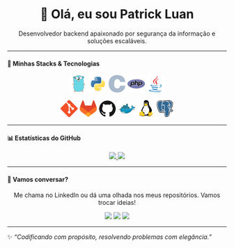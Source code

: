 <h1 align="center">👋 Olá, eu sou Patrick Luan</h1>

<p align="center">
  Desenvolvedor backend apaixonado por segurança da informação e soluções escaláveis.
</p>

---

#### 🚀 Minhas Stacks & Tecnologias

<p align="center">
  <img alt="Go" width="40" height="40" src="https://raw.githubusercontent.com/devicons/devicon/master/icons/go/go-original.svg" />
  <img alt="Python" width="40" height="40" src="https://raw.githubusercontent.com/devicons/devicon/master/icons/python/python-original.svg" />
  <img alt="C" width="40" height="40" src="https://raw.githubusercontent.com/devicons/devicon/master/icons/c/c-original.svg" />
  <img alt="PHP" width="40" height="40" src="https://raw.githubusercontent.com/devicons/devicon/master/icons/php/php-original.svg" />
  <img alt="Java" width="40" height="40" src="https://raw.githubusercontent.com/devicons/devicon/master/icons/java/java-original.svg" />
</p>

<p align="center">
  <img alt="Git" width="40" height="40" src="https://raw.githubusercontent.com/devicons/devicon/master/icons/git/git-original.svg" />
  <img alt="GitLab" width="40" height="40" src="https://raw.githubusercontent.com/devicons/devicon/master/icons/gitlab/gitlab-original.svg" />
  <img alt="GitHub" width="40" height="40" src="https://raw.githubusercontent.com/devicons/devicon/master/icons/github/github-original.svg" />
  <img alt="Docker" width="40" height="40" src="https://raw.githubusercontent.com/devicons/devicon/master/icons/docker/docker-original.svg" />
  <img alt="Linux" width="40" height="40" src="https://raw.githubusercontent.com/devicons/devicon/master/icons/linux/linux-original.svg" />
  <img alt="PostgreSQL" width="40" height="40" src="https://raw.githubusercontent.com/devicons/devicon/master/icons/postgresql/postgresql-original.svg" />
</p>

---

#### 📊 Estatísticas do GitHub

<div align="center">
  <a href="https://github.com/patrickluan298">
    <img
      height="160em"
      src="https://github-readme-stats.vercel.app/api?username=patrickluan298&show_icons=true&theme=dracula&include_all_commits=true&count_private=true&card_width=420"
    />
    <img
      height="160em"
      src="https://github-readme-stats.vercel.app/api/top-langs/?username=patrickluan298&layout=compact&langs_count=7&theme=dracula&card_width=420"
    />
  </a>
</div>

---

#### 💬 Vamos conversar?

<p align="center">
  Me chama no LinkedIn ou dá uma olhada nos meus repositórios. Vamos trocar ideias!  
</p>

<p align="center">
  <a href="mailto:patrickluan2908@gmail.com"><img src="https://img.shields.io/badge/Gmail-D14836?style=for-the-badge&logo=gmail&logoColor=white"/></a>
  <a href="https://www.linkedin.com/in/patrickluan298" target="_blank"><img src="https://img.shields.io/badge/LinkedIn-0077B5?style=for-the-badge&logo=linkedin&logoColor=white"/></a>
  <a href="https://discordapp.com/users/patrickluan#3029" target="_blank"><img src="https://img.shields.io/badge/Discord-7289DA?style=for-the-badge&logo=discord&logoColor=white"/></a>
</p>

---

✨ *“Codificando com propósito, resolvendo problemas com elegância.”*
